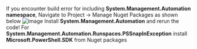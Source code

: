 If you encounter build error for including **System.Management.Automation namespace**, 
Navigate to Project -> Manage Nuget Packages as shown below
![image](https://github.com/Thirukrishnan/Offensive-C-/assets/63901950/03a7a750-0168-4687-aed0-49572cc2c405) 
Install **System.Management.Automation** and rerun the code!
For **System.Management.Automation.Runspaces.PSSnapInException** install **Microsoft.PowerShell.SDK** from Nuget packages
  
